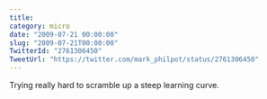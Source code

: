 ```yaml
---
title: 
category: micro
date: "2009-07-21 00:00:00"
slug: "2009-07-21T00:00:00"
TwitterId: "2761306450"
TweetUrl: "https://twitter.com/mark_philpot/status/2761306450"
---
```


Trying really hard to scramble up a steep learning curve.
